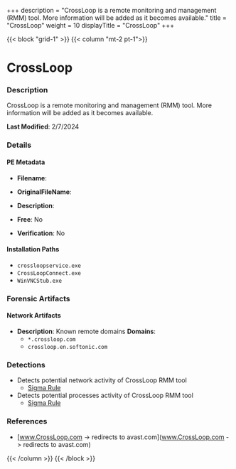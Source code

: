 +++
description = "CrossLoop is a remote monitoring and management (RMM) tool. More information will be added as it becomes available."
title = "CrossLoop"
weight = 10
displayTitle = "CrossLoop"
+++


{{< block "grid-1" >}}
{{< column "mt-2 pt-1">}}

# CrossLoop


### Description

CrossLoop is a remote monitoring and management (RMM) tool. More information will be added as it becomes available.



**Last Modified**: 2/7/2024

### Details


#### PE Metadata
- **Filename**: 
- **OriginalFileName**: 
- **Description**: 


- **Free**: No

- **Verification**: No




#### Installation Paths
- `crossloopservice.exe`
- `CrossLoopConnect.exe`
- `WinVNCStub.exe`

### Forensic Artifacts




#### Network Artifacts
- **Description**: Known remote domains  **Domains**:
    - `*.crossloop.com`
    - `crossloop.en.softonic.com`


### Detections
- Detects potential network activity of CrossLoop RMM tool
  - [Sigma Rule](https://github.com/magicsword-io/LOLRMM/blob/main/detections/sigma/crossloop_network_sigma.yml)
- Detects potential processes activity of CrossLoop RMM tool
  - [Sigma Rule](https://github.com/magicsword-io/LOLRMM/blob/main/detections/sigma/crossloop_processes_sigma.yml)

### References
- [www.CrossLoop.com -> redirects to avast.com](www.CrossLoop.com -> redirects to avast.com)



{{< /column >}}
{{< /block >}}
